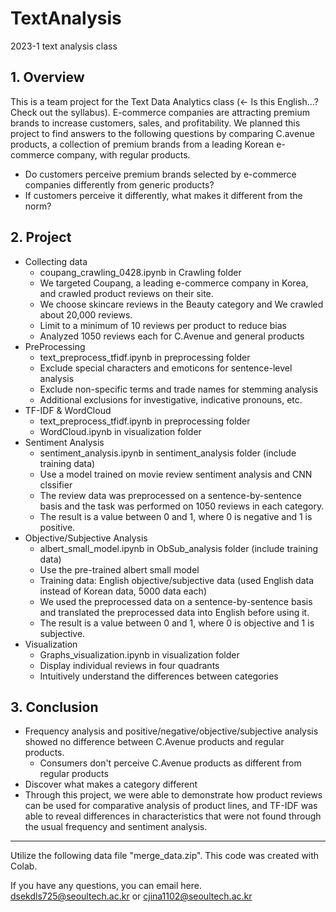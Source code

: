 # TextAnalysis
2023-1 text analysis class

## 1. Overview
This is a team project for the Text Data Analytics class (← Is this English...? Check out the syllabus). E-commerce companies are attracting premium brands to increase customers, sales, and profitability. We planned this project to find answers to the following questions by comparing C.avenue products, a collection of premium brands from a leading Korean e-commerce company, with regular products.  
  - Do customers perceive premium brands selected by e-commerce companies differently from generic products?  
  - If customers perceive it differently, what makes it different from the norm?  

## 2. Project  
- Collecting data
  - coupang_crawling_0428.ipynb in Crawling folder
  - We targeted Coupang, a leading e-commerce company in Korea, and crawled product reviews on their site.  
  - We choose skincare reviews in the Beauty category and We crawled about 20,000 reviews.  
  - Limit to a minimum of 10 reviews per product to reduce bias  
  - Analyzed 1050 reviews each for C.Avenue and general products  
- PreProcessing
  - text_preprocess_tfidf.ipynb in preprocessing folder
  - Exclude special characters and emoticons for sentence-level analysis  
  - Exclude non-specific terms and trade names for stemming analysis  
  - Additional exclusions for investigative, indicative pronouns, etc.  
- TF-IDF & WordCloud
  - text_preprocess_tfidf.ipynb in preprocessing folder
  - WordCloud.ipynb in visualization folder
- Sentiment Analysis
  - sentiment_analysis.ipynb in sentiment_analysis folder (include training data)
  - Use a model trained on movie review sentiment analysis and CNN clssifier  
  - The review data was preprocessed on a sentence-by-sentence basis and the task was performed on 1050 reviews in each category.  
  - The result is a value between 0 and 1, where 0 is negative and 1 is positive.  
- Objective/Subjective Analysis
  - albert_small_model.ipynb in ObSub_analysis folder (include training data)
  - Use the pre-trained albert small model  
  - Training data: English objective/subjective data (used English data instead of Korean data, 5000 data each)  
  - We used the preprocessed data on a sentence-by-sentence basis and translated the preprocessed data into English before using it.  
  - The result is a value between 0 and 1, where 0 is objective and 1 is subjective.  
- Visualization
  - Graphs_visualization.ipynb in visualization folder
  - Display individual reviews in four quadrants  
  - Intuitively understand the differences between categories  
 
## 3. Conclusion
- Frequency analysis and positive/negative/objective/subjective analysis showed no difference between C.Avenue products and regular products.  
  - Consumers don't perceive C.Avenue products as different from regular products  
- Discover what makes a category different  
- Through this project, we were able to demonstrate how product reviews can be used for comparative analysis of product lines, and TF-IDF was able to reveal differences in characteristics that were not found through the usual frequency and sentiment analysis.
***
Utilize the following data file "merge_data.zip". This code was created with Colab.

If you have any questions, you can email here.  
dsekdls725@seoultech.ac.kr or cjina1102@seoultech.ac.kr 
